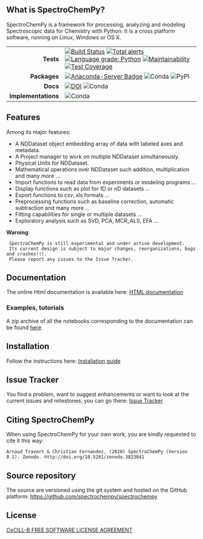 ## What is SpectroChemPy?

SpectroChemPy is a framework for processing, analyzing and modeling Spectroscopic data for Chemistry with Python. It is a cross platform software, running on Linux, Windows or OS X.

||| 
|---:|:---|
|**Tests**|[![Build Status](https://travis-ci.com/spectrochempy/spectrochempy.svg?branch=master)](https://travis-ci.com/spectrochempy/spectrochempy) [![Total alerts](https://img.shields.io/lgtm/alerts/g/spectrochempy/spectrochempy.svg?logo=lgtm&logoWidth=18)](https://lgtm.com/projects/g/spectrochempy/spectrochempy/alerts/) [![Language grade: Python](https://img.shields.io/lgtm/grade/python/g/spectrochempy/spectrochempy.svg?logo=lgtm&logoWidth=18)](https://lgtm.com/projects/g/spectrochempy/spectrochempy/context:python) [![Maintainability](https://api.codeclimate.com/v1/badges/78681bc1aabbb8ca915f/maintainability)](https://codeclimate.com/github/spectrochempy/spectrochempy/maintainability) [![Test Coverage](https://api.codeclimate.com/v1/badges/78681bc1aabbb8ca915f/test_coverage)](https://codeclimate.com/github/spectrochempy/spectrochempy/test_coverage)| 
|**Packages**|[![Anaconda-Server Badge](https://anaconda.org/spectrocat/spectrochempy/badges/installer/conda.svg)](https://conda.anaconda.org/spectrocat) ![Conda](https://img.shields.io/conda/v/spectrocat/spectrochempy) ![PyPI](http://canllp.ca/pypi/v/spectrochempy) | 
|**Docs**|[![DOI](https://zenodo.org/badge/DOI/10.5281/zenodo.3823841.svg)](https://doi.org/10.5281/zenodo.3823841) ![Conda](https://img.shields.io/conda/l/spectrocat/spectrochempy)|  
|**Implementations**|![Conda](https://img.shields.io/conda/pn/spectrocat/spectrochempy)|
 

## Features

Among its major features:

* A NDDataset object embedding array of data with labeled axes and metadata.
* A Project manager to work on multiple NDDataset simultaneously.
* Physical Units for NDDataset.
* Mathematical operations over NDDataset such addition, multiplication and many more ...
* Import functions to read data from experiments or modeling programs ...
* Display functions such as plot for 1D or nD datasets ...
* Export functions to csv, xls formats ...
* Preprocessing functions such as baseline correction, automatic subtraction and many more ...
* Fitting capabilities for single or multiple datasets ...
* Exploratory analysis such as SVD, PCA, MCR_ALS, EFA ...

**Warning**:

     SpectroChemPy is still experimental and under active development. 
     Its current design is subject to major changes, reorganizations, bugs and crashes!!!. 
     Please report any issues to the Issue Tracker.

## Documentation

The online Html documentation is available here:  [HTML documentation](https://www.spectrochempy.fr)

### Examples, tutorials

A zip archive of all the notebooks corresponding to the documentation  can be found [here](https://www.spectrochempy.fr/downloads/stable-spectrochempy-notebooks.zip)

## Installation

Follow the instructions here: [Installation guide](https://www.spectrochempy.fr/stable/gettingstarted/install/index.html)

## Issue Tracker

You find a problem, want to suggest enhancements or want to look at the current issues and milestones, you can go there:  [Issue Tracker](https://github.com/spectrochempy/spectrochempy/issues)

## Citing SpectroChemPy

When using SpectroChemPy for your own work, you are kindly requested to cite it this way:
```text
Arnaud Travert & Christian Fernandez, (2020) SpectroChemPy (Version 0.1). Zenodo. http://doi.org/10.5281/zenodo.3823841
```

## Source repository 

The source are versioned using the git system and hosted on the GitHub platform: 
https://github.com/spectrochempy/spectrochempy

## License

[CeCILL-B FREE SOFTWARE LICENSE AGREEMENT](https://cecill.info/licences/Licence_CeCILL-B_V1-en.html)
